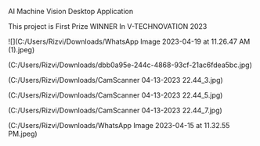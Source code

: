 AI Machine Vision Desktop Application


This project is First Prize WINNER In V-TECHNOVATION 2023 


![](C:/Users/Rizvi/Downloads/WhatsApp Image 2023-04-19 at 11.26.47 AM (1).jpeg)

(C:/Users/Rizvi/Downloads/dbb0a95e-244c-4868-93cf-21ac6fdea5bc.jpg)

(C:/Users/Rizvi/Downloads/CamScanner 04-13-2023 22.44_3.jpg)

(C:/Users/Rizvi/Downloads/CamScanner 04-13-2023 22.44_5.jpg)

(C:/Users/Rizvi/Downloads/CamScanner 04-13-2023 22.44_7.jpg)

(C:/Users/Rizvi/Downloads/WhatsApp Image 2023-04-15 at 11.32.55 PM.jpeg)